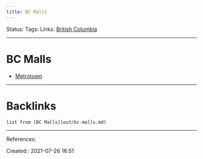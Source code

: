 ```yaml
---
title: BC Malls
---
```

Status: 
Tags: 
Links: [British Columbia](out/british-columbia.md)
___
# BC Malls
- [Metrotown](out/metrotown.md)
___ 
# Backlinks
```dataview
list from [BC Malls](out/bc-malls.md)
```
___
References:

Created:: 2021-07-26 16:51
